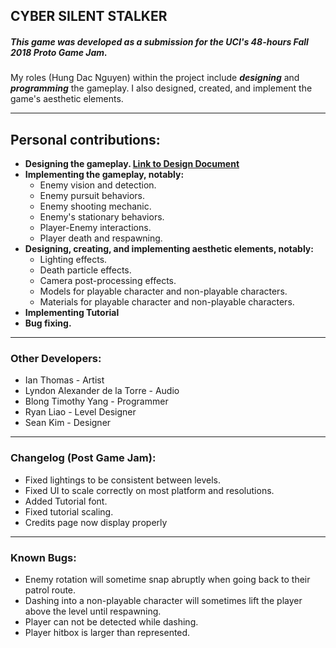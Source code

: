 ## CYBER SILENT STALKER
##### This game was developed as a submission for the UCI's **_48-hours Fall 2018 Proto Game Jam_**.

My roles (Hung Dac Nguyen) within the project include **_designing_** and **_programming_** the gameplay. I also designed, created, and implement the game's aesthetic elements.

---

## **Personal contributions:**
- **Designing the gameplay. [Link to Design Document](Design_Document.docx)**
- **Implementing the gameplay, notably:**
  - Enemy vision and detection.
  - Enemy pursuit behaviors.
  - Enemy shooting mechanic.
  - Enemy's stationary behaviors.
  - Player-Enemy interactions.
  - Player death and respawning.
- **Designing, creating, and implementing aesthetic elements, notably:**
  - Lighting effects.
  - Death particle effects.
  - Camera post-processing effects.
  - Models for playable character and non-playable characters.
  - Materials for playable character and non-playable characters.
- **Implementing Tutorial**
- **Bug fixing.**

---

### Other Developers:
 - Ian Thomas - Artist
 - Lyndon Alexander de la Torre - Audio
 - Blong Timothy Yang - Programmer
 - Ryan Liao - Level Designer
 - Sean Kim - Designer

---


### Changelog (Post Game Jam):
- Fixed lightings to be consistent between levels.
- Fixed UI to scale correctly on most platform and resolutions.
- Added Tutorial font.
- Fixed tutorial scaling.
- Credits page now display properly

---

### Known Bugs:
 - Enemy rotation will sometime snap abruptly when going back to their patrol route.
 - Dashing into a non-playable character will sometimes lift the player above the level until respawning.
 - Player can not be detected while dashing.
 - Player hitbox is larger than represented.
